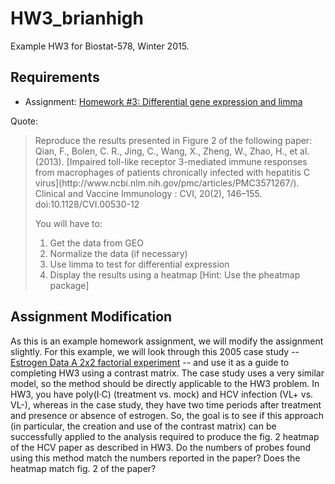 # HW3_brianhigh

Example HW3 for Biostat-578, Winter 2015.

## Requirements

- Assignment: [Homework #3: Differential gene expression and limma](https://github.com/raphg/Biostat-578/blob/master/HW3.md)

Quote:

<blockquote>
<p>
Reproduce the results presented in Figure 2 of the following paper: Qian, F., Bolen, C. R., Jing, C., Wang, X., Zheng, W., Zhao, H., et al. (2013). [Impaired toll-like receptor 3-mediated immune responses from macrophages of patients chronically infected with hepatitis C virus](http://www.ncbi.nlm.nih.gov/pmc/articles/PMC3571267/). Clinical and Vaccine Immunology : CVI, 20(2), 146–155. doi:10.1128/CVI.00530-12
</p>
<p>
You will have to:
<ol>
<li>Get the data from GEO
<li>Normalize the data (if necessary)
<li>Use limma to test for differential expression
<li>Display the results using a heatmap [Hint: Use the pheatmap package]
</ol>
</p>
</blockquote>

## Assignment Modification

As this is an example homework assignment, we will modify the assignment slightly. For this example, we will look through this 2005 case study -- [Estrogen Data
A 2x2 factorial experiment](http://www.bioconductor.org/help/course-materials/2005/BioC2005/labs/lab01/estrogen/) -- and use it as a guide to completing HW3 using a contrast matrix. The case study uses a very similar model, so the method should be directly applicable to the HW3 problem. In HW3, you have poly(I·C) (treatment vs. mock) and HCV infection (VL+ vs. VL-), whereas in the case study, they have two time periods after treatment and presence or absence of estrogen. So, the goal is to see if this approach (in particular, the creation and use of the contrast matrix) can be successfully applied to the analysis required to produce the fig. 2 heatmap of the HCV paper as described in HW3. Do the numbers of probes found using this method match the numbers reported in the paper? Does the heatmap match fig. 2 of the paper?
